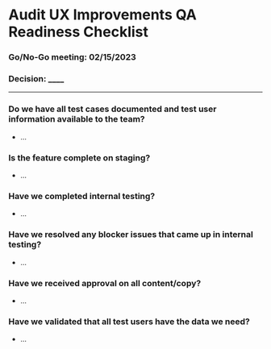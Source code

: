 # Audit UX Improvements QA Readiness Checklist

### Go/No-Go meeting:  02/15/2023

### Decision: ____

---

### Do we have all test cases documented and test user information available to the team?
- ...

### Is the feature complete on staging?
- ...

### Have we completed internal testing?
- ...

### Have we resolved any blocker issues that came up in internal testing?
- ...

### Have we received approval on all content/copy?
- ...

### Have we validated that all test users have the data we need?
- ...
